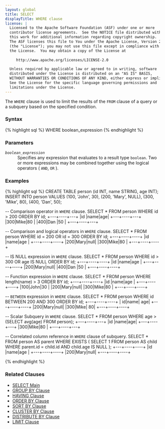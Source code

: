 ```yaml
---
layout: global
title: SELECT
displayTitle: WHERE clause
license: |
  Licensed to the Apache Software Foundation (ASF) under one or more
  contributor license agreements.  See the NOTICE file distributed with
  this work for additional information regarding copyright ownership.
  The ASF licenses this file to You under the Apache License, Version 2.0
  (the "License"); you may not use this file except in compliance with
  the License.  You may obtain a copy of the License at
 
     http://www.apache.org/licenses/LICENSE-2.0
 
  Unless required by applicable law or agreed to in writing, software
  distributed under the License is distributed on an "AS IS" BASIS,
  WITHOUT WARRANTIES OR CONDITIONS OF ANY KIND, either express or implied.
  See the License for the specific language governing permissions and
  limitations under the License.
---
```

The <code>WHERE</code> clause is used to limit the results of the <code>FROM</code>
clause of a query or a subquery based on the specified condition.

### Syntax
{% highlight sql %}
WHERE boolean_expression
{% endhighlight %}

### Parameters
<dl>
  <dt><code><em>boolean_expression</em></code></dt>
  <dd>
    Specifies any expression that evaluates to a result type <code>boolean</code>. Two or
    more expressions may be combined together using the logical 
    operators ( <code>AND</code>, <code>OR</code> ).
  </dd>
</dl>

### Examples
{% highlight sql %}
CREATE TABLE person (id INT, name STRING, age INT);
INSERT INTO person VALUES
    (100, 'John', 30),
    (200, 'Mary', NULL),
    (300, 'Mike', 80),
    (400, 'Dan',  50);

-- Comparison operator in `WHERE` clause.
SELECT * FROM person WHERE id > 200 ORDER BY id;
  +---+----+---+
  |id |name|age|
  +---+----+---+
  |300|Mike|80 |
  |400|Dan |50 |
  +---+----+---+

-- Comparison and logical operators in `WHERE` clause.
SELECT * FROM person WHERE id = 200 OR id = 300 ORDER BY id;
  +---+----+----+
  |id |name|age |
  +---+----+----+
  |200|Mary|null|
  |300|Mike|80  |
  +---+----+----+

-- IS NULL expression in `WHERE` clause.
SELECT * FROM person WHERE id > 300 OR age IS NULL ORDER BY id;
  +---+----+----+
  |id |name|age |
  +---+----+----+
  |200|Mary|null|
  |400|Dan |50  |
  +---+----+----+

-- Function expression in `WHERE` clause.
SELECT * FROM person WHERE length(name) > 3 ORDER BY id;
  +---+----+----+
  |id |name|age |
  +---+----+----+
  |100|John|30  |
  |200|Mary|null|
  |300|Mike|80  |
  +---+----+----+

-- `BETWEEN` expression in `WHERE` clause.
SELECT * FROM person WHERE id BETWEEN 200 AND 300 ORDER BY id;
  +---+----+----+
  | id|name| age|
  +---+----+----+
  |200|Mary|null|
  |300|Mike|  80|
  +---+----+----+

-- Scalar Subquery in `WHERE` clause.
SELECT * FROM person WHERE age > (SELECT avg(age) FROM person);
  +---+----+---+
  |id |name|age|
  +---+----+---+
  |300|Mike|80 |
  +---+----+---+

-- Correlated column reference in `WHERE` clause of subquery.
SELECT * FROM person AS parent 
WHERE EXISTS (
              SELECT 1 FROM person AS child
              WHERE parent.id = child.id AND child.age IS NULL
             );
  +---+----+----+
  |id |name|age |
  +---+----+----+
  |200|Mary|null|
  +---+----+----+

{% endhighlight %}

### Related Clauses
- [SELECT Main](sql-ref-syntax-qry-select.html)
- [GROUP BY Clause](sql-ref-syntax-qry-select-groupby.html)
- [HAVING Clause](sql-ref-syntax-qry-select-having.html)
- [ORDER BY Clause](sql-ref-syntax-qry-select-orderby.html)
- [SORT BY Clause](sql-ref-syntax-qry-select-sortby.html)
- [CLUSTER BY Clause](sql-ref-syntax-qry-select-clusterby.html)
- [DISTRIBUTE BY Clause](sql-ref-syntax-qry-select-distribute-by.html)
- [LIMIT Clause](sql-ref-syntax-qry-select-limit.html)
